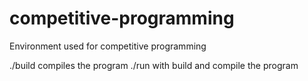# competitive-programming

Environment used for competitive programming

./build compiles the program
./run with build and compile the program
